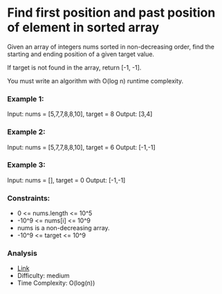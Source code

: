 # Find first position and past position of element in sorted array

Given an array of integers nums sorted in non-decreasing order, find the starting and ending
position of a given target value.

If target is not found in the array, return [-1, -1].

You must write an algorithm with O(log n) runtime complexity.

### Example 1:

Input: nums = [5,7,7,8,8,10], target = 8
Output: [3,4]

### Example 2:

Input: nums = [5,7,7,8,8,10], target = 6
Output: [-1,-1]

### Example 3:

Input: nums = [], target = 0
Output: [-1,-1]

### Constraints:

- 0 <= nums.length <= 10^5
- -10^9 <= nums[i] <= 10^9
- nums is a non-decreasing array.
- -10^9 <= target <= 10^9

### Analysis

* [Link](https://leetcode.com/problems/find-first-and-last-position-of-element-in-sorted-array)
* Difficulty: medium
* Time Complexity: O(log(n))
